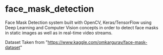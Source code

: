 # face_mask_detection
Face Mask Detection system built with OpenCV, Keras/TensorFlow using Deep Learning and Computer Vision concepts in order to detect face masks in static images as well as in real-time video streams.

Dataset Taken from "https://www.kaggle.com/omkargurav/face-mask-dataset"
